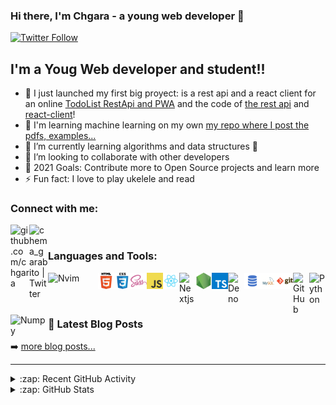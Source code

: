 ### Hi there, I'm Chgara - a young web developer 👋

[![Twitter Follow](https://img.shields.io/twitter/follow/chema_garabito?color=1DA1F2&logo=twitter&style=for-the-badge)](https://twitter.com/intent/follow?original_referer=https%3A%2F%2Fgithub.com%2FcodeSTACKr&screen_name=chema_garabito)

## I'm a Youg Web developer and student!!

- 🔭 I just launched my first big proyect: is a rest api and a react client for an online [TodoList RestApi and PWA][bigProyect] and the
     code of [the rest api][restapi] and [react-client][react]!
- 🤖 I'm learning machine learning on my own [my repo where I post the pdfs, examples...][ML]
- 🌱 I’m currently learning algorithms and data structures 🤣
- 👯 I’m looking to collaborate with other developers
- 🥅 2021 Goals: Contribute more to Open Source projects and learn more
- ⚡ Fun fact: I love to play ukelele and read

### Connect with me:

[<img align="left" alt="github.com/chgara" width="30px" src="https://github.githubassets.com/images/modules/logos_page/GitHub-Mark.png" />][githubuser]
[<img align="left" alt="chema_garabito | Twitter" width="30px" src="https://avatars.githubusercontent.com/u/50278?s=200&v=4" />][twitter]

<br />

### Languages and Tools:

[<img align="left" alt="Nvim" title="Neovim" width="80px" src="https://raw.githubusercontent.com/neovim/neovim.github.io/master/logos/neovim-logo-300x87.png" />][linkedin]
[<img align="left" alt="HTML5" title="HTML5" width="26px" src="https://raw.githubusercontent.com/github/explore/80688e429a7d4ef2fca1e82350fe8e3517d3494d/topics/html/html.png" />][linkedin]
[<img align="left" alt="CSS3" title="CSS3" width="26px" src="https://raw.githubusercontent.com/github/explore/80688e429a7d4ef2fca1e82350fe8e3517d3494d/topics/css/css.png" />][linkedin]
[<img align="left" alt="Sass" title="Sass" width="26px" src="https://raw.githubusercontent.com/github/explore/80688e429a7d4ef2fca1e82350fe8e3517d3494d/topics/sass/sass.png" />][linkedin]
[<img align="left" alt="JavaScript" title="JavaScript" width="26px" src="https://raw.githubusercontent.com/github/explore/80688e429a7d4ef2fca1e82350fe8e3517d3494d/topics/javascript/javascript.png" />][linkedin]
[<img align="left" alt="React" title="React" width="26px" src="https://raw.githubusercontent.com/github/explore/80688e429a7d4ef2fca1e82350fe8e3517d3494d/topics/react/react.png" />][linkedin]
[<img align="left" alt="Nextjs" title="Nextjs" width="26px" src="https://camo.githubusercontent.com/92ec9eb7eeab7db4f5919e3205918918c42e6772562afb4112a2909c1aaaa875/68747470733a2f2f6173736574732e76657263656c2e636f6d2f696d6167652f75706c6f61642f76313630373535343338352f7265706f7369746f726965732f6e6578742d6a732f6e6578742d6c6f676f2e706e67" />][linkedin]
[<img align="left" alt="Node.js" title="Node.js" width="26px" src="https://raw.githubusercontent.com/github/explore/80688e429a7d4ef2fca1e82350fe8e3517d3494d/topics/nodejs/nodejs.png" />][linkedin]
[<img align="left" alt="Typescript" title="Typescript" width="26px" src="https://raw.githubusercontent.com/github/explore/80688e429a7d4ef2fca1e82350fe8e3517d3494d/topics/typescript/typescript.png" />][linkedin]
[<img align="left" alt="Deno" title="Deno" width="26px" src="https://github.com/denoland/deno/raw/main/docs/images/deno3.png" />][linkedin]
[<img align="left" alt="SQL" title="SQL" width="26px" src="https://raw.githubusercontent.com/github/explore/80688e429a7d4ef2fca1e82350fe8e3517d3494d/topics/sql/sql.png" />][linkedin]
[<img align="left" alt="MySQL" title="MySQL" width="26px" src="https://raw.githubusercontent.com/github/explore/80688e429a7d4ef2fca1e82350fe8e3517d3494d/topics/mysql/mysql.png" />][linkedin]
[<img align="left" alt="Git" title="Git" width="26px" src="https://raw.githubusercontent.com/github/explore/80688e429a7d4ef2fca1e82350fe8e3517d3494d/topics/git/git.png" />][linkedin]
[<img align="left" alt="GitHub" title="Github" width="26px" src="https://github.githubassets.com/images/modules/logos_page/GitHub-Mark.png" />][linkedin]
[<img align="left" alt="Python" title="Python" width="26px" src="https://avatars.githubusercontent.com/u/1525981?s=200&v=4" />][linkedin]
[<img align="left" alt="Numpy" title="Numpy" width="60px" src="https://github.com/numpy/numpy/raw/main/branding/logo/primary/numpylogo.svg" />][linkedin]

<br />
<br />

---


### 📕 Latest Blog Posts

<!-- BLOG-POST-LIST:START -->
<!-- BLOG-POST-LIST:END -->

➡️ [more blog posts...](https://codestackr.com)

---

<details>
  <summary>:zap: Recent GitHub Activity</summary>
  
<!--START_SECTION:activity-->
1. ❗️ Opened issue [#14658](https://github.com/neovim/neovim/issues/14658) in [neovim/neovim](https://github.com/neovim/neovim)
2. 🗣 Commented on [#591](https://github.com/rocm-arch/rocm-arch/issues/591) in [rocm-arch/rocm-arch](https://github.com/rocm-arch/rocm-arch)
3. 🗣 Commented on [#591](https://github.com/rocm-arch/rocm-arch/issues/591) in [rocm-arch/rocm-arch](https://github.com/rocm-arch/rocm-arch)
4. ❗️ Opened issue [#591](https://github.com/rocm-arch/rocm-arch/issues/591) in [rocm-arch/rocm-arch](https://github.com/rocm-arch/rocm-arch)
<!--END_SECTION:activity-->

</details>

<details>
  <summary>:zap: GitHub Stats</summary>

  <img align="left" alt="codeSTACKr's GitHub Stats" src="https://github-readme-stats.codestackr.vercel.app/api?username=chgara&show_icons=true&hide_border=true" />

</details>

<!--[website]: https://codeSTACKr.com-->
[bigProyect]: https://chgara-todo-client.vercel.app
[twitter]: https://twitter.com/chema_garabito
[linkedin]: https://twitter.com/chema_garabito
[ML]: https://github.com/chgara/machineLearningLearn
[restapi]: https://github.com/chgara/chgara-TODO-RestApi
[react]: https://github.com/chgara/chgara-TODO-Client
[githubuser]: https://github.com/chgara
